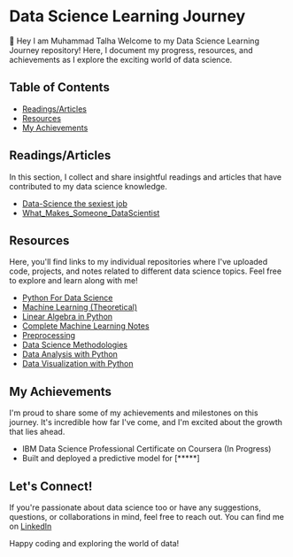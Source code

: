 # Data Science Learning Journey

👋 Hey I am Muhammad Talha Welcome to my Data Science Learning Journey repository! Here, I document my progress, resources, and achievements as I explore the exciting world of data science.

## Table of Contents
- [Readings/Articles](#readingsarticles)
- [Resources](#resources)
- [My Achievements](#my-achievements)

## Readings/Articles
In this section, I collect and share insightful readings and articles that have contributed to my data science knowledge.

- [Data-Science the sexiest job](https://github.com/itsMuhammadtalha/Data-Science/files/12116950/data.science.the.sexiest.job.pdf)
- [What_Makes_Someone_DataScientist](https://github.com/itsMuhammadtalha/Data-Science/files/12145646/Reading_What_Makes_Someone_DataScientist.pdf)
  

## Resources
Here, you'll find links to my individual repositories where I've uploaded code, projects, and notes related to different data science topics. Feel free to explore and learn along with me!

- [Python For Data Science](https://github.com/itsMuhammadtalha/Data-Science/tree/master/Python)
- [Machine Learning (Theoretical)](https://github.com/itsMuhammadtalha/Data-Science/tree/master/ML_for_DatasScience)
- [Linear Algebra in Python](https://github.com/itsMuhammadtalha/Data-Science/tree/master/Linear%20Algebra)
- [Complete Machine Learning Notes](https://taycan.notion.site/Complete-ML-Notes-8416ff442fa54500bc03d2631d07ef29?pvs=4)
- [Preprocessing](https://github.com/itsMuhammadtalha/Data-Science/tree/master/ML_for_DatasScience/preprocessing)
- [Data Science Methodologies](https://github.com/itsMuhammadtalha/Data-Science/tree/master/Data%20Science%20Methodologies)
- [Data Analysis with Python](https://github.com/itsMuhammadtalha/Data-Science/tree/master/Data%20Analysis%20with%20python)
- [Data Visualization with Python]()
  

## My Achievements
I'm proud to share some of my achievements and milestones on this journey. It's incredible how far I've come, and I'm excited about the growth that lies ahead.

- IBM Data Science Professional Certificate on Coursera (In Progress)
- Built and deployed a predictive model for [*****]

## Let's Connect!
If you're passionate about data science too or have any suggestions, questions, or collaborations in mind, feel free to reach out. You can find me on [LinkedIn](https://www.linkedin.com/in/muhammad-talha-933481210/)

Happy coding and exploring the world of data!

